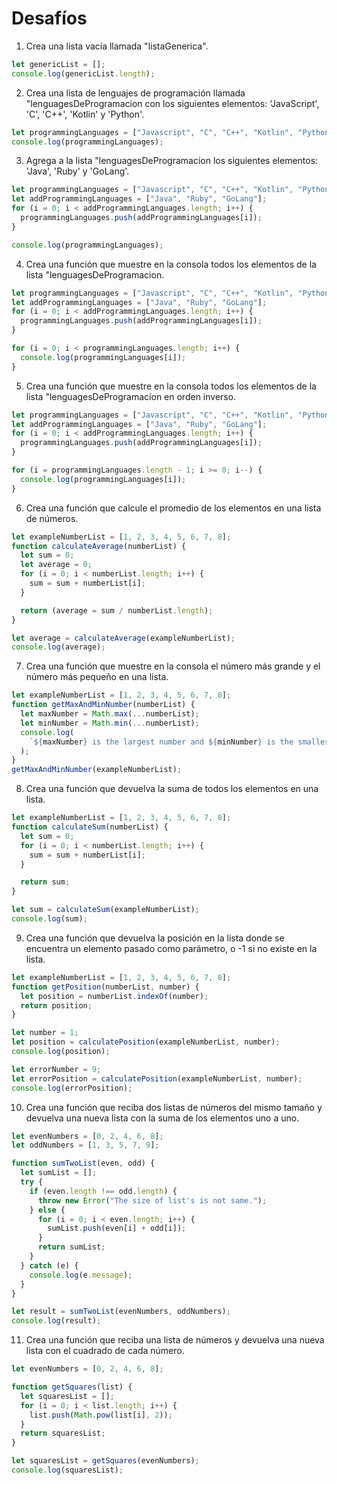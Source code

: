 # Desafíos

1. Crea una lista vacía llamada "listaGenerica".

```javascript
let genericList = [];
console.log(genericList.length);
```

2. Crea una lista de lenguajes de programación llamada "lenguagesDeProgramacion con los siguientes elementos: 'JavaScript', 'C', 'C++', 'Kotlin' y 'Python'.

```javascript
let programmingLanguages = ["Javascript", "C", "C++", "Kotlin", "Python"];
console.log(programmingLanguages);
```

3. Agrega a la lista "lenguagesDeProgramacion los siguientes elementos: 'Java', 'Ruby' y 'GoLang'.

```javascript
let programmingLanguages = ["Javascript", "C", "C++", "Kotlin", "Python"];
let addProgrammingLanguages = ["Java", "Ruby", "GoLang"];
for (i = 0; i < addProgrammingLanguages.length; i++) {
  programmingLanguages.push(addProgrammingLanguages[i]);
}

console.log(programmingLanguages);
```

4. Crea una función que muestre en la consola todos los elementos de la lista "lenguagesDeProgramacion.

```javascript
let programmingLanguages = ["Javascript", "C", "C++", "Kotlin", "Python"];
let addProgrammingLanguages = ["Java", "Ruby", "GoLang"];
for (i = 0; i < addProgrammingLanguages.length; i++) {
  programmingLanguages.push(addProgrammingLanguages[i]);
}

for (i = 0; i < programmingLanguages.length; i++) {
  console.log(programmingLanguages[i]);
}
```

5. Crea una función que muestre en la consola todos los elementos de la lista "lenguagesDeProgramacion en orden inverso.

```javascript
let programmingLanguages = ["Javascript", "C", "C++", "Kotlin", "Python"];
let addProgrammingLanguages = ["Java", "Ruby", "GoLang"];
for (i = 0; i < addProgrammingLanguages.length; i++) {
  programmingLanguages.push(addProgrammingLanguages[i]);
}

for (i = programmingLanguages.length - 1; i >= 0; i--) {
  console.log(programmingLanguages[i]);
}
```

6. Crea una función que calcule el promedio de los elementos en una lista de números.

```javascript
let exampleNumberList = [1, 2, 3, 4, 5, 6, 7, 8];
function calculateAverage(numberList) {
  let sum = 0;
  let average = 0;
  for (i = 0; i < numberList.length; i++) {
    sum = sum + numberList[i];
  }

  return (average = sum / numberList.length);
}

let average = calculateAverage(exampleNumberList);
console.log(average);
```

7. Crea una función que muestre en la consola el número más grande y el número más pequeño en una lista.

```javascript
let exampleNumberList = [1, 2, 3, 4, 5, 6, 7, 8];
function getMaxAndMinNumber(numberList) {
  let maxNumber = Math.max(...numberList);
  let minNumber = Math.min(...numberList);
  console.log(
    `${maxNumber} is the largest number and ${minNumber} is the smallest number.`
  );
}
getMaxAndMinNumber(exampleNumberList);
```

8. Crea una función que devuelva la suma de todos los elementos en una lista.

```javascript
let exampleNumberList = [1, 2, 3, 4, 5, 6, 7, 8];
function calculateSum(numberList) {
  let sum = 0;
  for (i = 0; i < numberList.length; i++) {
    sum = sum + numberList[i];
  }

  return sum;
}

let sum = calculateSum(exampleNumberList);
console.log(sum);
```

9. Crea una función que devuelva la posición en la lista donde se encuentra un elemento pasado como parámetro, o -1 si no existe en la lista.

```javascript
let exampleNumberList = [1, 2, 3, 4, 5, 6, 7, 8];
function getPosition(numberList, number) {
  let position = numberList.indexOf(number);
  return position;
}

let number = 1;
let position = calculatePosition(exampleNumberList, number);
console.log(position);

let errorNumber = 9;
let errorPosition = calculatePosition(exampleNumberList, number);
console.log(errorPosition);
```

10. Crea una función que reciba dos listas de números del mismo tamaño y devuelva una nueva lista con la suma de los elementos uno a uno.

```javascript
let evenNumbers = [0, 2, 4, 6, 8];
let oddNumbers = [1, 3, 5, 7, 9];

function sumTwoList(even, odd) {
  let sumList = [];
  try {
    if (even.length !== odd.length) {
      throw new Error("The size of list's is not same.");
    } else {
      for (i = 0; i < even.length; i++) {
        sumList.push(even[i] + odd[i]);
      }
      return sumList;
    }
  } catch (e) {
    console.log(e.message);
  }
}

let result = sumTwoList(evenNumbers, oddNumbers);
console.log(result);
```

11. Crea una función que reciba una lista de números y devuelva una nueva lista con el cuadrado de cada número.

```javascript
let evenNumbers = [0, 2, 4, 6, 8];

function getSquares(list) {
  let squaresList = [];
  for (i = 0; i < list.length; i++) {
    list.push(Math.pow(list[i], 2));
  }
  return squaresList;
}

let squaresList = getSquares(evenNumbers);
console.log(squaresList);
```
